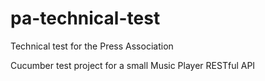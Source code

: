 # pa-technical-test
Technical test for the Press Association

Cucumber test project for a small Music Player RESTful API
